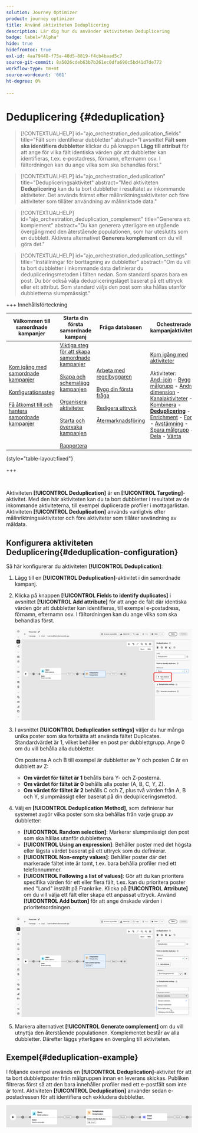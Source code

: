 ```yaml
---
solution: Journey Optimizer
product: journey optimizer
title: Använd aktiviteten Deduplicering
description: Lär dig hur du använder aktiviteten Deduplicering
badge: label="Alpha"
hide: true
hidefromtoc: true
exl-id: 4aa79448-f75a-48d5-8819-f4cb4baad5c7
source-git-commit: 8a5026cdeb63b7b261ec0dfa690c5bd41d7de772
workflow-type: tm+mt
source-wordcount: '661'
ht-degree: 0%

---
```


# Deduplicering {#deduplication}

>[!CONTEXTUALHELP]
>id="ajo_orchestration_deduplication_fields"
>title="Fält som identifierar dubbletter"
>abstract="I avsnittet **Fält som ska identifiera dubbletter** klickar du på knappen **Lägg till attribut** för att ange för vilka fält identiska värden gör att dubbletter kan identifieras, t.ex. e-postadress, förnamn, efternamn osv. I fältordningen kan du ange vilka som ska behandlas först."

>[!CONTEXTUALHELP]
>id="ajo_orchestration_deduplication"
>title="Dedupliceringsaktivitet"
>abstract="Med aktiviteten **Deduplicering** kan du ta bort dubbletter i resultatet av inkommande aktiviteter. Det används främst efter målinriktningsaktiviteter och före aktiviteter som tillåter användning av målinriktade data."

>[!CONTEXTUALHELP]
>id="ajo_orchestration_deduplication_complement"
>title="Generera ett komplement"
>abstract="Du kan generera ytterligare en utgående övergång med den återstående populationen, som har uteslutits som en dubblett. Aktivera alternativet **Generera komplement** om du vill göra det."

>[!CONTEXTUALHELP]
>id="ajo_orchestration_deduplication_settings"
>title="Inställningar för borttagning av dubbletter"
>abstract="Om du vill ta bort dubbletter i inkommande data definierar du dedupliceringsmetoden i fälten nedan. Som standard sparas bara en post. Du bör också välja dedupliceringsläget baserat på ett uttryck eller ett attribut. Som standard väljs den post som ska hållas utanför dubbletterna slumpmässigt."


+++ Innehållsförteckning

| Välkommen till samordnade kampanjer | Starta din första samordnade kampanj | Fråga databasen | Ochestrerade kampanjaktiviteter |
|---|---|---|---|
| [Kom igång med samordnade kampanjer](../gs-orchestrated-campaigns.md)<br/><br/>[Konfigurationssteg](../configuration-steps.md)<br/><br/>[Få åtkomst till och hantera samordnade kampanjer](../access-manage-orchestrated-campaigns.md) | [Viktiga steg för att skapa samordnade kampanjer](../gs-campaign-creation.md)<br/><br/>[Skapa och schemalägg kampanjen](../create-orchestrated-campaign.md)<br/><br/>[Organisera aktiviteter](../orchestrate-activities.md)<br/><br/>[Starta och övervaka kampanjen](../start-monitor-campaigns.md)<br/><br/>[Rapportera](../reporting-campaigns.md) | [Arbeta med regelbyggaren](../orchestrated-rule-builder.md)<br/><br/>[Bygg din första fråga](../build-query.md)<br/><br/>[Redigera uttryck](../edit-expressions.md)<br/><br/>[Återmarknadsföring](../retarget.md) | [Kom igång med aktiviteter](about-activities.md)<br/><br/>Aktiviteter:<br/>[And-join](and-join.md) - [Bygg målgrupp](build-audience.md) - [Ändra dimension](change-dimension.md) - [Kanalaktiviteter](channels.md) - [Kombinera](combine.md) - <b>[Deduplicering](deduplication.md)</b> - [Enrichment](enrichment.md) - [Fork](fork.md)  - [Avstämning](reconciliation.md) - [Spara målgrupp](save-audience.md) - [Dela](split.md) - [Vänta](wait.md) |

{style="table-layout:fixed"}

+++


<br/>

Aktiviteten **[!UICONTROL Deduplication]** är en **[!UICONTROL Targeting]**-aktivitet. Med den här aktiviteten kan du ta bort dubbletter i resultatet av de inkommande aktiviteterna, till exempel duplicerade profiler i mottagarlistan. Aktiviteten **[!UICONTROL Deduplication]** används vanligtvis efter målinriktningsaktiviteter och före aktiviteter som tillåter användning av måldata.

## Konfigurera aktiviteten Deduplicering{#deduplication-configuration}

Så här konfigurerar du aktiviteten **[!UICONTROL Deduplication]**:


1. Lägg till en **[!UICONTROL Deduplication]**-aktivitet i din samordnade kampanj.

1. Klicka på knappen **[!UICONTROL Fields to identify duplicates]** i avsnittet **[!UICONTROL Add attribute]** för att ange de fält där identiska värden gör att dubbletter kan identifieras, till exempel e-postadress, förnamn, efternamn osv. I fältordningen kan du ange vilka som ska behandlas först.

   ![](../assets/deduplication-1.png)

1. I avsnittet **[!UICONTROL Deduplication settings]** väljer du hur många unika poster som ska fortsätta att använda fältet Duplicates. Standardvärdet är 1, vilket behåller en post per dubblettgrupp. Ange 0 om du vill behålla alla dubbletter.

   Om posterna A och B till exempel är dubbletter av Y och posten C är en dubblett av Z:

   * **Om värdet för fältet är 1** behålls bara Y- och Z-posterna.
   * **Om värdet för fältet är 0** behålls alla poster (A, B, C, Y, Z).
   * **Om värdet för fältet är 2** behålls C och Z, plus två värden från A, B och Y, slumpmässigt eller baserat på din dedupliceringsmetod.

1. Välj en **[!UICONTROL Deduplication Method]**, som definierar hur systemet avgör vilka poster som ska behållas från varje grupp av dubbletter:

   * **[!UICONTROL Random selection]**: Markerar slumpmässigt den post som ska hållas utanför dubbletterna.
   * **[!UICONTROL Using an expression]**: Behåller poster med det högsta eller lägsta värdet baserat på ett uttryck som du definierar.
   * **[!UICONTROL Non-empty values]**: Behåller poster där det markerade fältet inte är tomt, t.ex. bara behålla profiler med ett telefonnummer.
   * **[!UICONTROL Following a list of values]**: Gör att du kan prioritera specifika värden för ett eller flera fält, t.ex. kan du prioritera poster med &quot;Land&quot; inställt på Frankrike. Klicka på **[!UICONTROL Attribute]** om du vill välja ett fält eller skapa ett anpassat uttryck. Använd **[!UICONTROL Add button]** för att ange önskade värden i prioritetsordningen.

   ![](../assets/deduplication-2.png)

1. Markera alternativet **[!UICONTROL Generate complement]** om du vill utnyttja den återstående populationen. Komplementet består av alla dubbletter. Därefter läggs ytterligare en övergång till aktiviteten.

## Exempel{#deduplication-example}

I följande exempel används en **[!UICONTROL Deduplication]**-aktivitet för att ta bort dubblettposter från målgruppen innan en leverans skickas. Publiken filtreras först så att den bara innehåller profiler med ett e-postfält som inte är tomt. Aktiviteten **[!UICONTROL Deduplication]** använder sedan e-postadressen för att identifiera och exkludera dubbletter.

![](../assets/deduplication-3.png)
